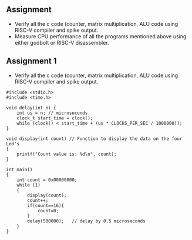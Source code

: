 ## Assignment
+ Verify all the c code (counter, matrix multiplication, ALU code using RISC-V compiler and spike output.
+ Measure CPU performance of all the programs mentioned above using either godbolt or RISC-V disassembler.
## Assignment 1
+ Verify all the c code (counter, matrix multiplication, ALU code using RISC-V compiler and spike output.
```
#include <stdio.h>
#include <time.h>

void delay(int n) {
    int us = n; // microseconds
    clock_t start_time = clock();
    while (clock() < start_time + (us * CLOCKS_PER_SEC / 1000000));
}

void display(int count) // Function to display the data on the four Led's
{
	printf("Count value is: %d\n", count);						
}

int main()
{
	int count = 0x00000000;
	while (1)
	{
		display(count);
		count++;
        if(count==16){
            count=0;
        }
		delay(500000);   // delay by 0.5 microseconds
	}
}
```
